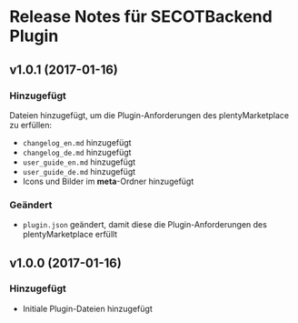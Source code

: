 # Release Notes für SECOTBackend Plugin
 
## v1.0.1 (2017-01-16)
 
### Hinzugefügt
Dateien hinzugefügt, um die Plugin-Anforderungen des plentyMarketplace zu erfüllen:

- `changelog_en.md`  hinzugefügt
- `changelog_de.md`  hinzugefügt
- `user_guide_en.md` hinzugefügt
- `user_guide_de.md` hinzugefügt
- Icons und Bilder im **meta**-Ordner hinzugefügt

### Geändert
- `plugin.json` geändert, damit diese die Plugin-Anforderungen des plentyMarketplace erfüllt
 
## v1.0.0 (2017-01-16)
 
### Hinzugefügt
- Initiale Plugin-Dateien hinzugefügt
